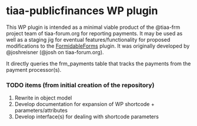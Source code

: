 # tiaa-publicfinances WP plugin
This WP plugin is intended as a minimal viable product  of the @tiaa-frm project team of tiaa-forum.org for reporting payments. It may be used as well as a staging jig for eventual features/functionality for proposed modifications to the [FormidableForms](https://formidableforms.com/) plugin. It was originally developed by @joshreisner (@josh on tiaa-forum.org).

It directly queries the frm_payments table that tracks the payments from the payment processor(s).

### TODO items (from initial creation of the repository)
1. Rewrite in object model
1. Develop documentation for expansion of WP shortcode + parameters/attributes
1. Develop interface(s) for dealing with shortcode parameters 
  

